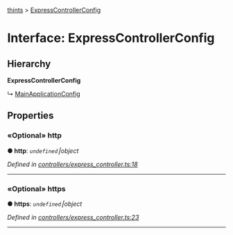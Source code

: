 [thints](../README.md) > [ExpressControllerConfig](../interfaces/expresscontrollerconfig.md)



# Interface: ExpressControllerConfig

## Hierarchy

**ExpressControllerConfig**

↳  [MainApplicationConfig](mainapplicationconfig.md)









## Properties
<a id="http"></a>

### «Optional» http

**●  http**:  *`undefined`⎮object* 

*Defined in [controllers/express_controller.ts:18](https://github.com/digitalinfluencers/ThinTS/blob/686c6e5/src/controllers/express_controller.ts#L18)*





___

<a id="https"></a>

### «Optional» https

**●  https**:  *`undefined`⎮object* 

*Defined in [controllers/express_controller.ts:23](https://github.com/digitalinfluencers/ThinTS/blob/686c6e5/src/controllers/express_controller.ts#L23)*





___


